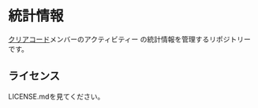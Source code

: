 # 統計情報

[クリアコード](https://www.clear-code.com/)メンバーのアクティビティー
の統計情報を管理するリポジトリーです。

## ライセンス

LICENSE.mdを見てください。
